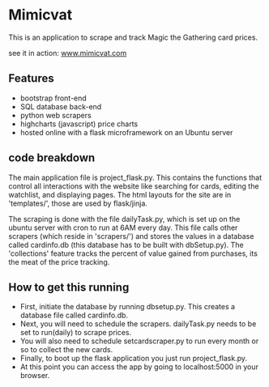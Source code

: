 # Mimicvat
This is an application to scrape and track Magic the Gathering card prices.

see it in action:
www.mimicvat.com

## Features
* bootstrap front-end
* SQL database back-end
* python web scrapers
* highcharts (javascript) price charts
* hosted online with a flask microframework on an Ubuntu server


## code breakdown
The main application file is project_flask.py. This contains the functions that control all interactions with the website like searching for cards, editing the watchlist, and displaying pages.
The html layouts for the site are in 'templates/', those are used by flask/jinja. 

The scraping is done with the file dailyTask.py, which is set up on the ubuntu server with cron to run at 6AM every day. This file calls other scrapers (which reside in 'scrapers/') and stores the values in a database called cardinfo.db (this database has to be built with dbSetup.py). The 'collections' feature tracks the percent of value gained from purchases, its the meat of the price tracking.

## How to get this running
* First, initiate the database by running dbsetup.py. This creates a database file called cardinfo.db.
* Next, you will need to schedule the scrapers. dailyTask.py needs to be set to run(daily) to scrape prices.
* You will also need to schedule setcardscraper.py to run every month or so to collect the new cards.
* Finally, to boot up the flask application you just run project_flask.py.
* At this point you can access the app by going to localhost:5000 in your browser.
